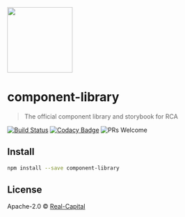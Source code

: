 <img width="150" src="https://www.rcanalytics.com/wp-content/uploads/2020/01/pegasus.png">

# component-library

> The official component library and storybook for RCA

[![Build Status](https://travis-ci.org/Real-Capital/component-library.svg?branch=master)](https://travis-ci.org/Real-Capital/component-library)
[![Codacy Badge](https://api.codacy.com/project/badge/Grade/d7b3cf9bb9f14a9b8b2bada334c399bf)](https://www.codacy.com/gh/Real-Capital/component-library?utm_source=github.com&amp;utm_medium=referral&amp;utm_content=Real-Capital/component-library&amp;utm_campaign=Badge_Grade)
![PRs Welcome](https://img.shields.io/badge/pr's-welcome-7d4cdb.svg)

## Install

```bash
npm install --save component-library
```


## License

Apache-2.0 © [Real-Capital](https://github.com/Real-Capital)

